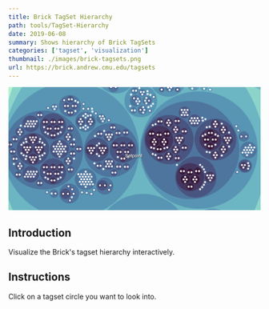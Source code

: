```yaml
---
title: Brick TagSet Hierarchy
path: tools/TagSet-Hierarchy
date: 2019-06-08
summary: Shows hierarchy of Brick TagSets
categories: ['tagset', 'visualization']
thumbnail: ./images/brick-tagsets.png
url: https://brick.andrew.cmu.edu/tagsets
---
```


![background](./images/tagsets-sc.png)

## Introduction

Visualize the Brick's tagset hierarchy interactively.

## Instructions

Click on a tagset circle you want to look into.